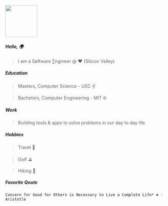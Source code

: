 

<img src="https://github.com/user-attachments/assets/b3f00f9e-983e-4cd1-9613-05b4e847ae68" width="100">

##### Hello, 🌍

> I am a Søftware ∑ngineer @ ❤️ (Silicon Valley)

##### Education

> Masters, Computer Science - USC ✌️

> Bachelors, Computer Engineering - MIT 🌐 

##### Work

> Building tools & apps to solve problems in our day to day life 

##### Hobbies

> Travel 🤠

> Golf ⛳️

> Hiking 🗻

##### Favorite Qoute
```
Concern for Good for Others is Necessary to Live a Complete Life* ☘️ - Aristotle
```
